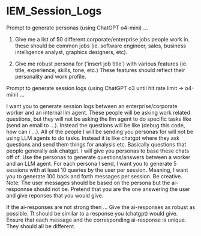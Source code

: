 # IEM_Session_Logs

Prompt to generate personas (using ChatGPT o4-mini) ...

1. Give me a list of 50 different corporate/enterprise jobs people work in. these should be common jobs 
  (ie. software engineer, sales, business intelligence analyst, graphics designers, etc).

2. Give me robust persona for ('insert job title') with various features (ie. title, experience, skills, tone, etc.)
   These features should reflect their personality and work profile. 




Prompt to generate session logs (using ChatGPT o3 until hit rate limit -> o4-mini) ...

I want you to generate session logs between an enterprise/corporate worker and an internal llm agent. 
These people will be asking work related questions, but they will not be asking the llm agent to do 
specific tasks like (send an email to ...). Instead the questions will be like (debug this code, how can i ...). 
All of the people I will be sending you personas for will not be using LLM agents to do tasks. Instead it is 
like chatgpt where they ask questions and send them things for analysis etc. Basically questions that people 
generally ask chatgpt. I will give you personas to base these chats off of. Use the personas to generate 
questions/answers between a worker and an LLM agent. For each persona I send, I want you to generate 5 sessions 
with at least 10 queries by the user per session. Meaning, I want you to generate 100 back and forth messages 
per session. Be creative. Note: The user messages should be based on the persona but the ai-responnse should
not be. Pretend that you are the one answering the user and give reponses that you would give.

If the ai-responses are not strong then ...
Give the ai-responses as robust as possible. Tt should be similar to a response you (chatgpt) would give. Ensure
that each message and the corresponding ai-response is unique. They should all be different.

